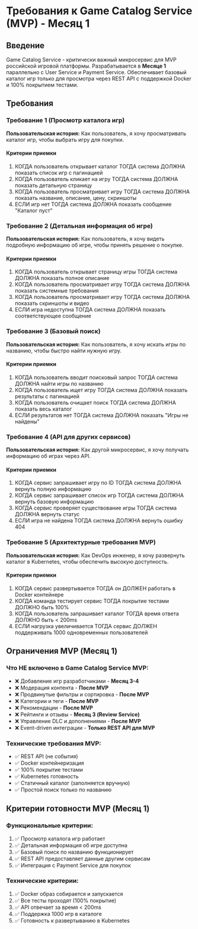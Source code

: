 # Требования к Game Catalog Service (MVP) - Месяц 1

## Введение

Game Catalog Service - критически важный микросервис для MVP российской игровой платформы. Разрабатывается в **Месяце 1** параллельно с User Service и Payment Service. Обеспечивает базовый каталог игр только для просмотра через REST API с поддержкой Docker и 100% покрытием тестами.

## Требования

### Требование 1 (Просмотр каталога игр)

**Пользовательская история:** Как пользователь, я хочу просматривать каталог игр, чтобы выбрать игру для покупки.

#### Критерии приемки

1. КОГДА пользователь открывает каталог ТОГДА система ДОЛЖНА показать список игр с пагинацией
2. КОГДА пользователь кликает на игру ТОГДА система ДОЛЖНА показать детальную страницу
3. КОГДА пользователь просматривает игру ТОГДА система ДОЛЖНА показать название, описание, цену, скриншоты
4. ЕСЛИ игр нет ТОГДА система ДОЛЖНА показать сообщение "Каталог пуст"

### Требование 2 (Детальная информация об игре)

**Пользовательская история:** Как пользователь, я хочу видеть подробную информацию об игре, чтобы принять решение о покупке.

#### Критерии приемки

1. КОГДА пользователь открывает страницу игры ТОГДА система ДОЛЖНА показать полное описание
2. КОГДА пользователь просматривает игру ТОГДА система ДОЛЖНА показать системные требования
3. КОГДА пользователь просматривает игру ТОГДА система ДОЛЖНА показать скриншоты и видео
4. ЕСЛИ игра недоступна ТОГДА система ДОЛЖНА показать соответствующее сообщение

### Требование 3 (Базовый поиск)

**Пользовательская история:** Как пользователь, я хочу искать игры по названию, чтобы быстро найти нужную игру.

#### Критерии приемки

1. КОГДА пользователь вводит поисковый запрос ТОГДА система ДОЛЖНА найти игры по названию
2. КОГДА пользователь ищет игру ТОГДА система ДОЛЖНА показать результаты с пагинацией
3. КОГДА пользователь очищает поиск ТОГДА система ДОЛЖНА показать весь каталог
4. ЕСЛИ результатов нет ТОГДА система ДОЛЖНА показать "Игры не найдены"

### Требование 4 (API для других сервисов)

**Пользовательская история:** Как другой микросервис, я хочу получать информацию об играх через API.

#### Критерии приемки

1. КОГДА сервис запрашивает игру по ID ТОГДА система ДОЛЖНА вернуть полную информацию
2. КОГДА сервис запрашивает список игр ТОГДА система ДОЛЖНА вернуть базовую информацию
3. КОГДА сервис проверяет существование игры ТОГДА система ДОЛЖНА вернуть статус
4. ЕСЛИ игра не найдена ТОГДА система ДОЛЖНА вернуть ошибку 404

### Требование 5 (Архитектурные требования MVP)

**Пользовательская история:** Как DevOps инженер, я хочу развернуть каталог в Kubernetes, чтобы обеспечить высокую доступность.

#### Критерии приемки

1. КОГДА сервис развертывается ТОГДА он ДОЛЖЕН работать в Docker контейнере
2. КОГДА команда тестирует сервис ТОГДА покрытие тестами ДОЛЖНО быть 100%
3. КОГДА пользователь запрашивает каталог ТОГДА время ответа ДОЛЖНО быть < 200ms
4. ЕСЛИ нагрузка увеличивается ТОГДА сервис ДОЛЖЕН поддерживать 1000 одновременных пользователей

## Ограничения MVP (Месяц 1)

### Что НЕ включено в Game Catalog Service MVP:
- ❌ Добавление игр разработчиками - **Месяц 3-4**
- ❌ Модерация контента - **После MVP**
- ❌ Продвинутые фильтры и сортировка - **После MVP**
- ❌ Категории и теги - **После MVP**
- ❌ Рекомендации - **После MVP**
- ❌ Рейтинги и отзывы - **Месяц 3 (Review Service)**
- ❌ Управление DLC и дополнениями - **После MVP**
- ❌ Event-driven интеграции - **Только REST API для MVP**

### Технические требования MVP:
- ✅ REST API (не события)
- ✅ Docker контейнеризация
- ✅ 100% покрытие тестами
- ✅ Kubernetes готовность
- ✅ Статичный каталог (заполняется вручную)
- ✅ Простой поиск только по названию

## Критерии готовности MVP (Месяц 1)

### Функциональные критерии:
1. ✅ Просмотр каталога игр работает
2. ✅ Детальная информация об игре доступна
3. ✅ Базовый поиск по названию функционирует
4. ✅ REST API предоставляет данные другим сервисам
5. ✅ Интеграция с Payment Service для покупок

### Технические критерии:
1. ✅ Docker образ собирается и запускается
2. ✅ Все тесты проходят (100% покрытие)
3. ✅ API отвечает за время < 200ms
4. ✅ Поддержка 1000 игр в каталоге
5. ✅ Готовность к развертыванию в Kubernetes